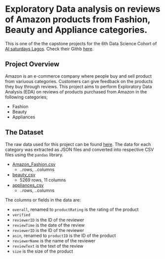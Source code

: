 # Exploratory Data analysis on reviews of Amazon products from Fashion, Beauty and Appliance categories.

This is one of the the capstone projects for the 6th Data Science Cohort of <a href="https://www.aisaturdayslagos.com/" target="_blank">AI saturdays Lagos</a>. Check their Githb [here](https://github.com/AISaturdaysLagos).

## Project Overview
Amazon is an e-commerce company where people buy and sell product from variuous categories. Customers can give feedback on the products they buy through reviews. This project aims to perform Exploratory Data Analysis (EDA) on reviews of products purchased from Amazon in the following categories;
* Fashion
* Beauty             
* Appliances

## The Dataset
The raw data used for this project can be found [here](https://nijianmo.github.io/amazon/index.html).
The data for each category was extracted as JSON files and converted into respective CSV files using the `pandas` library.
- [Amazon_Fashion.csv](https://github.com/ahmadbashorun/AI6-amazon-reviews-EDA-project/blob/main/Amazon_Fashio.csv)
    - ..rows, ..columns
- [beauty_csv](https://github.com/ahmadbashorun/AI6-amazon-reviews-EDA-project/blob/main/beauty.csv)
    - 5269 rows, 11 columns
- [appliances_csv](https://github.com/ahmadbashorun/AI6-amazon-reviews-EDA-project/blob/main/appliances.csv)
    - ..rows, ..columns
 
The columns or fields in the data are:
- `overall`, renamed to `productRating` is the rating of the product
- `verified`  
- `reviewerID` is the ID of the reviewer
- `reviewTime` is the date of the review
- `reviewerID` is the ID of the reviewer
- `asin`, renamed to `productID` is the ID of the product
- `reviewerName` is the name of the reviewer
- `reviewText` is the text of the review
- `size` is the size of the product






